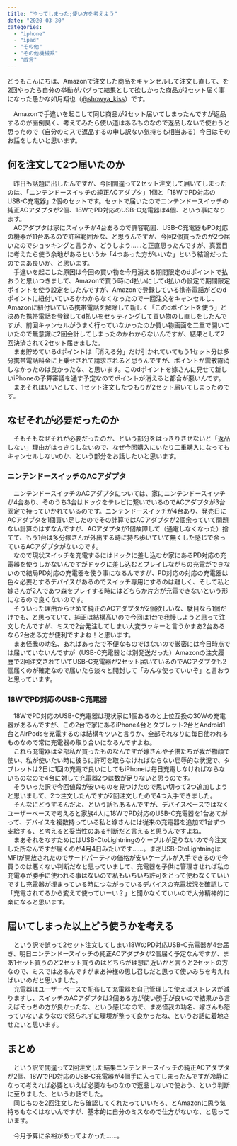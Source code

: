 ```yaml
---
title: "やってしまった;使い方を考えよう"
date: "2020-03-30"
categories: 
  - "iphone"
  - "ipad"
  - "その他"
  - "その他機械系"
  - "戯言"
---
```


どうもこんにちは、Amazonで注文した商品をキャンセルして注文し直して、を2回やったら自分の挙動がバグって結果として欲しかった商品が2セット届く事になった愚かな如月翔也（[@showya\_kiss](http://twitter.com/showya_kiss)）です。  
  
　Amazonで手違いを起こして同じ商品が2セット届いてしまったんですが返品するのが面倒臭く、考えてみたら使い道はあるものなので返品しないで使おうと思ったので（自分のミスで返品するの申し訳ない気持ちも相当ある）今日はそのお話をしたいと思います。  

## 何を注文して2つ届いたのか

　昨日も話題に出したんですが、今回間違って2セット注文して届いてしまったのは、「ニンテンドースイッチの純正ACアダプタ」1個と「18WでPD対応のUSB-C充電器」2個のセットです。セットで届いたのでニンテンドースイッチの純正ACアダプタが2個、18WでPD対応のUSB-C充電器は4個、という事になります。  
　ACアダプタは家にスイッチが4台あるので許容範囲、USB-C充電器もPD対応の機器が11台あるので許容範囲かな、と思うんですが、今回2個買ったのが2つ届いたのでショッキングと言うか、どうしよう……と正直思ったんですが、真面目に考えたら使う余地があるというか「4つあった方がいいな」という結論だったのでまあ良いか、と思います。  
　手違いを起こした原因は今回の買い物を今月消える期間限定のdポイントで払おうと思いつきまして、Amazonで買う時にd払いにしてd払いの設定で期間限定ポイントを使う設定をしたんですが、Amazonで登録している携帯電話がどのdポイントに紐付いているかわからなくなったので一回注文をキャンセルし、Amazonに紐付いている携帯電話を解除して新しく「このdポイントを使う」と決めた携帯電話を登録してd払いをセッティングして買い物のし直しをしたんですが、前回キャンセルがうまく行っていなかったのか買い物画面を二重で開いていたので無意識に2回会計してしまったのかわからないんですが、結果として2回決済されて2セット届きました。  
　まあ貯めているdポイントは「消える分」だけ引かれていてもう1セット分は多分携帯電話料金に上乗せされて請求されると思うんですが、ポイントが雲散霧消しなかったのは良かったな、と思います。このdポイントを嫁さんに見せて新しいiPhoneの予算審議を通す予定なのでポイントが消えると都合が悪いんです。  
　まあそれはいいとして、1セット注文したつもりが2セット届いてしまったのです。  

## なぜそれが必要だったのか

　そもそもなぜそれが必要だったのか、という部分をはっきりさせないと「返品しない」理由がはっきりしないので、なぜ今回購入にいたり二重購入になってもキャンセルしないのか、という部分をお話したいと思います。  

### ニンテンドースイッチのACアダプタ

　ニンテンドースイッチのACアダプタについては、家にニンテンドースイッチが4台あり、そのうち3台はドックをテレビに繋いでいるのでACアダプタが3台固定で持っていかれているのです。ニンテンドースイッチが4台あり、発売日にACアダプタを1個買い足したのでその計算ではACアダプタが2個余っていて問題ない計算のはずなんですが、ACアダプタが1個故障して（通電しなくなった）捨てて、もう1台は多分嫁さんが外出する時に持ち歩いていて無くした感じで余っているACアダプタがないのです。  
　なので現状スイッチを充電するにはドックに差し込むか家にあるPD対応の充電器を使うしかないんですがドックに差し込むとプレイしながらの充電ができないので結局PD対応の充電器を使う事になるんですが、PD対応の対応の充電器は色々必要とするデバイスがあるのでスイッチ専用にするのは難しく、そして私と嫁さんが2人であつ森をプレイする時にはどちらか片方が充電できないという形になるので良くないのです。  
　そういった理由からせめて純正のACアダプタが2個欲しいな、駄目なら1個だけでも、と思っていて、純正は結構高いので今回は1台で我慢しようと思って注文したんですが、ミスで2台発注してしまい大変ラッキーと言うかまあ2台あるなら2台ある方が便利ですよね！と思います。  
　まあ怪我の功名、あればあったで不便なものではないので厳密には今日時点では届いていないんですが（USB-C充電器とは別発送だった）Amazonの注文履歴で2回注文されていてUSB-C充電器が2セット届いているのでACアダプタも2個届くのが確定なので届いたら淡々と開封して「みんな使っていいぞ」と言おうと思っています。  

### 18WでPD対応のUSB-C充電器

　18WでPD対応のUSB-C充電器は現状家に1個あるのと上位互換の30Wの充電器があるんですが、この2台で家にあるiPhone4台とタブレット2台とAndroid1台とAirPodsを充電するのは結構キツいと言うか、全部それなりに毎日使われるものなので常に充電器の取り合いになるんですよね。  
　これら充電器は全部私が買ったものなんですが嫁さんや子供たちが我が物顔で使い、私が使いたい時に彼らに許可を取らなければならない屈辱的な状況で、タブレットは2日に1回の充電で良いにしてもiPhoneは毎日充電しなければならないものなので4台に対して充電器2つは数が足りないと思うのです。  
　そういった訳で今回値段が安いものを見つけたので思い切って2つ追加しようと思いまして、2つ注文したんですが2回注文したので4つ入手できました。  
　そんなにどうするんだよ、という話もあるんですが、デバイスベースではなくユーザーベースで考えると家族4人に18WでPD対応のUSB-C充電器を1台あてがって、デバイスを複数持っている私と嫁さんには従来の充電器を追加で1台ずつ支給する、と考えると妥当性のある判断だと言えると思うんですよね。  
　まあそれをなすためにはUSB-CtoLightningのケーブルが足りないので今注文した所なんですが届くのが4月4日みたいです……。まあUSB-CtoLightningはMFIが開放されたのでサードパーティの価格が安いケーブルが入手できるので今買うのは悪くない判断だなと思っていまして、充電器を子供に管理させれば私の充電器が勝手に使われる事はないので私もいちいち許可をとって使わなくていいですし充電器が埋まっている時につながっているデバイスの充電状況を確認して「充電されてるから変えて使っていーい？」と聞かなくていいので大分精神的に楽になると思います。  

## 届いてしまった以上どう使うかを考える

　という訳で誤って2セット注文してしまい18WのPD対応USB-C充電器が4台届き、明日ニンテンドースイッチの純正ACアダプタが2個届く予定なんですが、まあ1セット買うのと2セット買うのはどちらが理想に近いかと言うと2セットの方なので、ミスではあるんですがまあ神様の思し召しだと思って使いみちを考えればいいのだと思いました。  
　充電器はユーザーベースで配布して充電器を自己管理して使えばストレスが減りますし、スイッチのACアダプタは2個ある方が使い勝手が良いので結果から言えばそっちの方が良かったな、という感じなので、まあ怪我の功名、嫁さんも怒っていないようなので怒られずに環境が整って良かったね、というお話に着地させたいと思います。  

## まとめ

　という訳で間違って2回注文した結果ニンテンドースイッチの純正ACアダプタが2個、18WでPD対応のUSB-C充電器が4個手に入ってしまったんですが冷静になって考えれば必要といえば必要なものなので返品しないで使おう、という判断に至りました、というお話でした。  
　同じものを2回注文したら確認してくれたっていいだろ、とAmazonに思う気持ちもなくはないんですが、基本的に自分のミスなので仕方がないな、と思っています。  
  
　今月予算に余裕があってよかった……。
